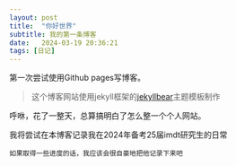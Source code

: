 ```yaml
---
layout: post
title:  "你好世界"
subtitle: 我的第一条博客
date:   2024-03-19 20:36:21
tags: [日记]
---
```


第一次尝试使用Github pages写博客。

> 这个博客网站使用jekyll框架的[jekyllbear](https://github.com/knhash/jekyllBear?tab=readme-ov-file "前往该主题的Github页面")主题模板制作

呼咻，花了一整天，总算搞明白了怎么整一个个人网站。

我将尝试在本博客记录我在2024年备考25届imdt研究生的日常

`如果取得一些进度的话，我应该会很自豪地把他记录下来吧`
